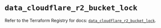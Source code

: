 # `data_cloudflare_r2_bucket_lock`

Refer to the Terraform Registry for docs: [`data_cloudflare_r2_bucket_lock`](https://registry.terraform.io/providers/cloudflare/cloudflare/5.4.0/docs/data-sources/r2_bucket_lock).
